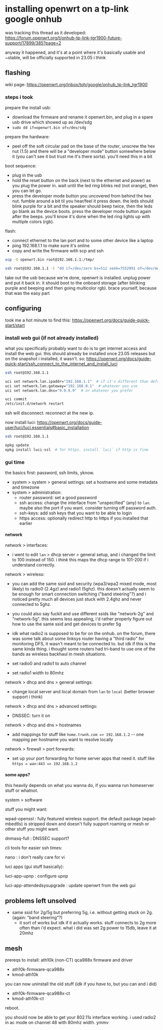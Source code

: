 # installing openwrt on a tp-link google onhub

was tracking this thread as it developed: <https://forum.openwrt.org/t/onhub-tp-link-tgr1900-future-support/17899/385?page=2>

anyway it happened, and it's at a point where it's basically usable and ~stable, will be officially supported in 23.05 i think

## flashing

wiki page: <https://openwrt.org/inbox/toh/google/onhub_tp-link_tgr1900>

### steps i took

prepare the install usb:

- download the firmware and rename it openwrt.bin, and plug in a spare usb drive which showed up as /dev/sdg
- `sudo dd if=openwrt.bin of=/dev/sdg`

prepare the hardware:

- peel off the soft circular pad on the base of the router, unscrew the hex nut (1.5) and there will be a "developer mode" button somewhere below it (you can't see it but trust me it's there sorta). you'll need this in a bit

boot sequence:

- plug in the usb
- hold the reset button on the back (next to the ethernet and power) as you plug the power in. wait until the led ring blinks red (not orange), then you can let go.
- press the developer mode button you uncovered from behind the hex nut. fumble around a bit til you hear/feel it press down. the leds should blink purple for a bit and the speaker should beep twice, then the leds go blank as the device boots. press the developer mode button again after the beeps. you'll know it's done when the led ring lights up with multiple colors (rgb).

flash:

- connect ethernet to the lan port and to some other device like a laptop
- ping 192.168.1.1 to make sure it's online
- copy and write the firmware with scp and ssh

```sh
scp -O openwrt.bin root@192.168.1.1:/tmp/

ssh root@192.168.1.1 -C "dd if=/dev/zero bs=512 seek=7552991 of=/dev/mmcblk0 count=33 && dd if=/tmp/openwrt.bin of=/dev/mmcblk0 bs=1M"
```

take out the usb because we're done, openwrt is installed. unplug power and put it back in. it should boot to the onboard storage (after blinking purple and beeping and then going multicolor rgb). brace yourself, because that was the easy part

## configuring

took me a hot minute to find this: <https://openwrt.org/docs/guide-quick-start/start>

### install web gui (if not already installed)

what you specifically probably want to do is to get internet access and install the web gui. this should already be installed once 23.05 releases but on the snapshot i installed, it wasn't. so: <https://openwrt.org/docs/guide-quick-start/ssh_connect_to_the_internet_and_install_luci>

```sh
ssh root@192.168.1.1

uci set network.lan.ipaddr="192.168.1.1"  # if it's different than default
uci set network.lan.gateway="192.168.0.1"  # whatever you use
uci set network.lan.dns="9.9.9.9"  # or whatever you prefer

uci commit
/etc/init.d/network restart
```

ssh will disconnect. reconnect at the new ip.

now install luci: <https://openwrt.org/docs/guide-user/luci/luci.essentials#basic_installation>

```sh
ssh root@192.168.1.1

opkg update
opkg install luci-ssl  # for https. install `luci` if http is fine
```

### gui time

the basics first: password, ssh limits, yknow.

- system > system > general settings: set a hostname and some metadata and timezone
- system > administration:
  - router password: set a good password
  - ssh access: change the interface from "unspecified" (any) to `lan`. maybe also the port if you want. consider turning off password auth.
  - ssh-keys: add ssh keys that you want to be able to login
  - https access: optionally redirect http to https if you installed that earlier

#### network

network > interfaces:

- i went to edit `lan` > dhcp server > general setup, and i changed the limit to 100 instead of 150. i *think* this maps the dhcp range to 101-200 if i understand correctly.

network > wireless:

- you can add the same ssid and security (wpa3/wpa2 mixed mode, most likely) to radio0 (2.4gz) and radio1 (5ghz). this doesn't actually seem to be enough for smart connection switching ("band steering"?) and i noticed pretty much all devices just stuck with 2.4ghz and never connected to 5ghz.

- you could also say fuckit and use different ssids like "network-2g" and "network-5g". this seems less appealing, i'd rather properly figure out how to use the same ssid and get devices to prefer 5g

- idk what radio2 is supposed to be for on the onhub. on the forum, there was some talk about some linksys router having a "third radio" for monitoring DFS, it wasn't meant to be connected to. but idk if this is the same kinda thing. i thought some routers had tri-band to use one of the bands as wireless backhaul in mesh situations.

- set radio0 and radio1 to auto channel
- set radio1 width to 80mhz

network > dhcp and dns > general settings:

- change local server and local domain from `lan` to `local` (better browser support i think)

network > dhcp and dns > advanced settings:

- DNSSEC: turn it on

network > dhcp and dns > hostnames

- add mappings for stuff like `home.trwnh.com => 192.168.1.2` -- one mapping per hostname you want to resolve locally

network > firewall > port forwards:

- set up your port forwarding for home server apps that need it. stuff like `https = wan:443 => 192.168.1.2`

#### some apps?

this heavily depends on what you wanna do, if you wanna run homeserver stuff or whatnot.

system > software

stuff you might want:

wpad-openssl
: fully featured wireless support. the default package (wpad-mbedtls) is stripped down and doesn't fully support roaming or mesh or other stuff you might want.

dnmasq-full
: DNSSEC support?

cli tools for easier ssh times:

nano
: i don't really care for vi

luci apps (gui stuff basically):

luci-app-upnp
: configure upnp

luci-app-attendedsysupgrade
: update openwrt from the web gui

## problems left unsolved

- same ssid for 2g/5g but preferring 5g, i.e. without getting stuck on 2g.  (again: "band steering"?)
  - it sort of works but idk if it actually works. stuff connects to 2g more often than i'd expect. what i did was set 2g power to 15db, leave it at 20mhz 

## mesh

prereqs to install: ath10k (non-CT) qca988x firmware and driver

- ath10k-firmware-qca988x
- kmod-ath10k

you can now uninstall the old stuff (idk if you *have* to, but you can and i did)

- ath10k-firmware-qca988x-ct
- kmod-ath10k-ct

reboot.

you should now be able to get your 802.11s interface working. i used radio2 in ac mode on channel 48 with 80mhz width. ymmv